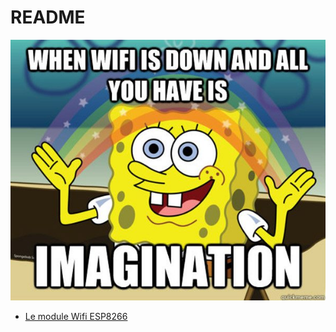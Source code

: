 # README

![alt text](assets/only-imagination-meme.jpg)

- [Le module Wifi ESP8266](./c11a_wifi/readme.md)


